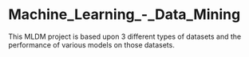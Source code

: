 # Machine_Learning_-_Data_Mining
This MLDM project is based upon 3 different types of datasets and the performance of various models on those datasets.  
